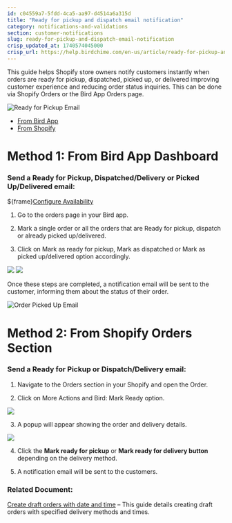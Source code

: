 ```yaml
---
id: c04559a7-5fdd-4ca5-aa97-d4514a6a315d
title: "Ready for pickup and dispatch email notification"
category: notifications-and-validations
section: customer-notifications
slug: ready-for-pickup-and-dispatch-email-notification
crisp_updated_at: 1740574045000
crisp_url: https://help.birdchime.com/en-us/article/ready-for-pickup-and-dispatch-email-notification-8o1c1h/
---
```


This guide helps Shopify store owners notify customers instantly when orders are ready for pickup, dispatched, picked up, or delivered improving customer experience and reducing order status inquiries. This can be done via Shopify Orders or the Bird App Orders page.

![Ready for Pickup Email](https://storage.crisp.chat/users/helpdesk/website/ca826b447482b000/image_1ifwn96.png)

* [From Bird App](#1-method-1-from-bird-app-dashboard)
* [From Shopify](#1-method-2-from-shopify-orders-section)

# Method 1: From Bird App Dashboard

### Send a Ready for Pickup, Dispatched/Delivery or Picked Up/Delivered email:

${frame}[Configure Availability](https://www.loom.com/embed/d2b40028c9744a3786078a17fe843234?sid=595f11b2-c9a9-4b71-971f-4e355e46e912)

1. Go to the orders page in your Bird app.

2. Mark a single order or all the orders that are Ready for pickup, dispatch or already picked up/delivered.

3. Click on Mark as ready for pickup, Mark as dispatched or Mark as picked up/delivered option accordingly.

![](https://storage.crisp.chat/users/helpdesk/website/ca826b447482b000/screenshot-2024-12-16-142753_eds53t.png)
![](https://storage.crisp.chat/users/helpdesk/website/ca826b447482b000/image_1xuyjdy.png)

Once these steps are completed, a notification email will be sent to the customer, informing them about the status of their order.

![Order Picked Up Email](https://storage.crisp.chat/users/helpdesk/website/ca826b447482b000/image_9w0lpz.png)

# Method 2: From Shopify Orders Section

### Send a Ready for Pickup or Dispatch/Delivery email:

1. Navigate to the Orders section in your Shopify and open the Order.

2. Click on More Actions and Bird: Mark Ready option.

![](https://storage.crisp.chat/users/helpdesk/website/ca826b447482b000/image_1iwsic1.png)

3. A popup will appear showing the order and delivery details.

![](https://storage.crisp.chat/users/helpdesk/website/ca826b447482b000/image_8lxd9.png)

4. Click the **Mark ready for pickup** or **Mark ready for delivery button** depending on the delivery method.

5. A notification email will be sent to the customers.

### Related Document:

[Create draft orders with date and time](https://help.birdchime.com/en-us/article/create-draft-order-with-date-and-time-1i8tjop/) – This guide details creating draft orders with specified delivery methods and times.
